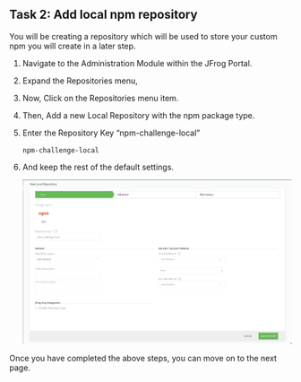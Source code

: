 ## Task 2: Add local npm repository

You will be creating a repository which will be used to store your custom npm you will create in a later step. 

1. Navigate to the Administration Module within the JFrog Portal. 

1. Expand the Repositories menu,

1. Now, Click on the Repositories menu item.

1. Then, Add a new Local Repository with the npm package type. 

1. Enter the Repository Key “npm-challenge-local” 

    ```
    npm-challenge-local
    ```

1. And keep the rest of the default settings.

   ![](image/screenshot3.png)
   
Once you have completed the above steps, you can move on to the next page.
